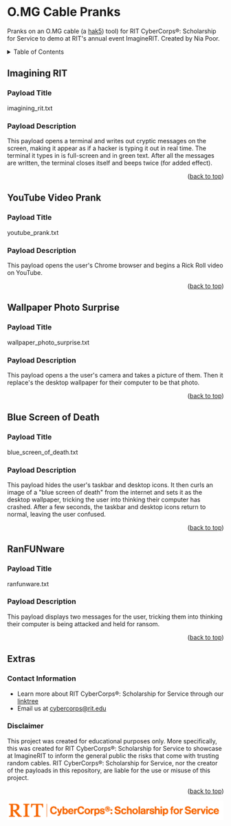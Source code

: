 # O.MG Cable Pranks
Pranks on an O.MG cable (a [hak5](https://hak5.org/)) tool) for RIT CyberCorps®: Scholarship for Service to demo at RIT's annual event ImagineRIT. Created by Nia Poor.

<!-- TABLE OF CONTENTS -->
<details>
  <summary>Table of Contents</summary>
  <ol>
    <li><a href="#Imagining-RIT">Imagining RIT</a></li>
    <li><a href="#YouTube-Video-Prank">YouTube Video Prank</a></li>
    <li><a href="#Wallpaper-Photo-Surprise">Wallpaper Photo Surprise</a></li>
    <li><a href="#Blue-Screen-of-Death">Blue Screen of Death</a></li>
    <li><a href="#RanFUNware">RanFUNware</a></li>
    <li><a href="#Extras">Extras</a></li>
  </ol>
</details>

## Imagining RIT
### Payload Title
imagining_rit.txt

### Payload Description
This payload opens a terminal and writes out cryptic messages on the screen, making it appear as if a hacker is typing it out in real time. The terminal it types in is full-screen and in green text. After all the messages are written, the terminal closes itself and beeps twice (for added effect).



<p align="right">(<a href="#top">back to top</a>)</p>






## YouTube Video Prank
### Payload Title
youtube_prank.txt

### Payload Description
This payload opens the user's Chrome browser and begins a Rick Roll video on YouTube.

<p align="right">(<a href="#top">back to top</a>)</p>






## Wallpaper Photo Surprise
### Payload Title
wallpaper_photo_surprise.txt

### Payload Description
This payload opens a the user's camera and takes a picture of them. Then it replace's the desktop wallpaper for their computer to be that photo.


<p align="right">(<a href="#top">back to top</a>)</p>






## Blue Screen of Death
### Payload Title
blue_screen_of_death.txt

### Payload Description
This payload hides the user's taskbar and desktop icons. It then curls an image of a "blue screen of death" from the internet and sets it as the desktop wallpaper, tricking the user into thinking their computer has crashed. After a few seconds, the taskbar and desktop icons return to normal, leaving the user confused.

<p align="right">(<a href="#top">back to top</a>)</p>




## RanFUNware
### Payload Title
ranfunware.txt

### Payload Description
This payload displays two messages for the user, tricking them into thinking their computer is being attacked and held for ransom.

<p align="right">(<a href="#top">back to top</a>)</p>





## Extras
### Contact Information
* Learn more about RIT CyberCorps®: Scholarship for Service through our [linktree](https://linktr.ee/rit_cybercorps)
* Email us at cybercorps@rit.edu


### Disclaimer
This project was created for educational purposes only. More specifically, this was created for RIT CyberCorps®: Scholarship for Service to showcase at ImagineRIT to inform the general public the risks that come with trusting random cables. RIT CyberCorps®: Scholarship for Service, nor the creator of the payloads in this repository, are liable for the use or misuse of this project.

<p align="right">(<a href="#top">back to top</a>)</p>

![CyberCorpsLogo](https://github.com/niapoor/OMGCablePranks/blob/main/tools/CyberCorps%20Logo%20Horizontal%20Full%20Orange.png?raw=true)

